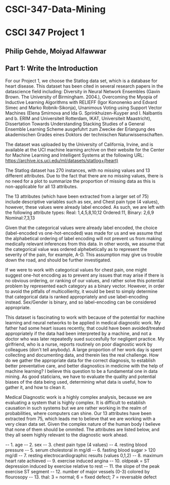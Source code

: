 # CSCI-347-Data-Mining

# CSCI 347 Project 1
## Philip Gehde, Moiyad Alfawwar
## Part 1: Write the Introduction
For our Project 1, we choose the Statlog data set, which is a database for heart disease. This dataset has been cited in several research papers in the datascience field including: Diversity in Neural Network Ensembles (Gavin Brown. The University of Birmingham. 2004.), Overcoming the Myopia of Inductive Learning Algorithms with RELIEFF (Igor Kononenko and Edvard Simec and Marko Robnik-Sikonja), Unanimous Voting using Support Vector Machines (Elena Smirnova and Ida G. Sprinkhuizen-Kuyper and I. Nalbantis and b. ERIM and Universiteit Rotterdam, IKAT, Universiteit Maastricht), Dissertation Towards Understanding Stacking Studies of a General Ensemble Learning Scheme ausgefuhrt zum Zwecke der Erlangung des akademischen Grades eines Doktors der technischen Naturwissenschaften.

The dataset was uploaded by the University of California, Irvine, and is available at the UCI machine learning archive on their website for the Center for Machine Learning and Intelligent Systems at the following URL: https://archive.ics.uci.edu/ml/datasets/statlog+(heart)

The Statlog dataset has 270 instances, with no missing values and 13 different attributes. Due to the fact that there are no missing values, there is no need for a plot to summarize the proportion of missing data as this is non-applicable for all 13 attributes.

The 13 attributes (which have been extracted from a larger set of 75) include descriptive variables such as sex, and Chest pain type (4 values), however, these values were already label encoded. As such, we are left with the following attribute types: Real: 1,4,5,8,10,12 Ordered:11, Binary: 2,6,9 Nominal:7,3,13

Given that the categorical values were already label encoded, the choice (label-encoded vs one-hot-encoded) was made for us and we assume that the alphabetical ordering of label encoding will not prevent us from making medically relevant inferences from this data. In other words, we assume that the categorical value was ordered alphebetically as to represent the severity of the pain, for example, A-D. This assumption may give us trouble down the road, and should be further investigated.

If we were to work with categorical values for chest pain, one might suggest one-hot encoding as to prevent any issues that may arise if there is no obvious ordering, or ranking of our values, and rather solve this potential problem by represented each category as a binary vector. However, in order to avoid the pitfalls of multicollierity, it would be best to simply determine that categorical data is ranked appropriately and use label-encoding instead. Sex/Gender is binary, and so label-encoding can be considered appropriate.

This dataset is fascinating to work with because of the potential for machine learning and neural networks to be applied in medical diagnostic work. My father had some heart issues recently, that could have been avoided/treated appropriately if the data had been interpreted by a machine, and not a doctor who was later repeatedly sued succesfully for negligent practice. My girlfriend, who is a nurse, reports routinely on poor diagnostic work by colleagues (don't tell anybody). A large proportion of her work day is spent collecting and documenting data, and therein lies the real challenge. How do we gather the appropriate data for the correct diagnosis, to establish better preventative care, and better diagnostics in medicine with the help of machine learning? I believe this question to be a fundamental one in data mining. As good staticians, we have to evaluate the quality and potential biases of the data being used, determining what data is useful, how to gather it, and how to clean it.

Medical Diagnostic work is a highly complex analysis, because we are evaluating a system that is highly complex. It is difficult to establish causation in such systems but we are rather working in the realm of probabilities, where computers can shine. Our 13 attributes have been extracted from 75, which leads me to believe that we are working with a very clean data set. Given the complex nature of the human body I believe that none of them should be ommited. The attributes are listed below, and they all seem highly relevant to the diagnostic work ahead.

-- 1. age
-- 2. sex
-- 3. chest pain type (4 values)
-- 4. resting blood pressure
-- 5. serum cholestoral in mg/dl
-- 6. fasting blood sugar > 120 mg/dl
-- 7. resting electrocardiographic results (values 0,1,2) -- 8. maximum heart rate achieved
-- 9. exercise induced angina
-- 10. oldpeak = ST depression induced by exercise relative to rest
-- 11. the slope of the peak exercise ST segment
-- 12. number of major vessels (0-3) colored by flourosopy
-- 13. thal: 3 = normal; 6 = fixed defect; 7 = reversable defect